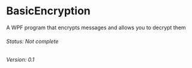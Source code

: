 # BasicEncryption
A WPF program that encrypts messages and allows you to decrypt them

###### Status: Not complete
###### Version: 0.1
